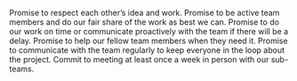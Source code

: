 Promise to respect each other’s idea and work.
Promise to be active team members and do our fair share of the work as best we can.
Promise to do our work on time or communicate proactively with the team if there will be a delay.
Promise to help our fellow team members when they need it.
Promise to communicate with the team regularly to keep everyone in the loop about the project.
Commit to meeting at least once a week in person with our sub-teams.
